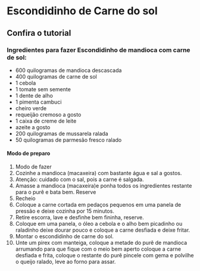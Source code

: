 # Escondidinho de Carne do sol

## Confira o tutorial
### Ingredientes para fazer Escondidinho de mandioca com carne de sol:
 - 600 quilogramas de mandioca descascada
 - 400 quilogramas de carne de sol
 -  1 cebola
 - 1 tomate sem semente
 - 1 dente de alho
 - 1 pimenta cambuci
  - cheiro verde
  - requeijão cremoso a gosto
 -  1 caixa de creme de leite
 -  azeite a gosto
  - 200 quilogramas de mussarela ralada
  - 50 quilogramas de parmesão fresco ralado

#### Modo de preparo
1. Modo de fazer
2. Cozinhe a mandioca (macaxeira) com bastante água e sal a gostos.
3. Atenção: cuidado com o sal, pois a carne é salgada.
4. Amasse a mandioca (macaxeira)e ponha todos os ingredientes restante para o purê e bata bem. Reserve
5. Recheio
6. Coloque a carne cortada em pedaços pequenos em uma panela de pressão e deixe cozinha por 15 minutos.
7. Retire escorra, lave e desfinhe bem fininha, reserve.
8. Coloque em uma panela, o óleo a cebola e o alho bem picadinho ou raladinho deixe dourar pouco e coloque a carne desfiada e deixe fritar.
9. Montar o escondidinho de carne do sol.
10. Unte um pirex com manteiga, coloque a metade do purê de mandioca arrumando para que fique com o meio bem aperto coloque a carne desfiada e frita, coloque o restante do purê pincele com gema e polvilhe o queijo ralado, leve ao forno para assar.